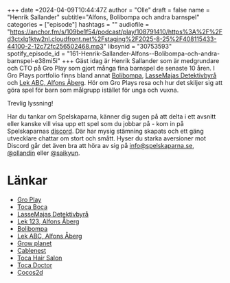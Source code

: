 +++
date =2024-04-09T10:44:47Z
author = "Olle"
draft = false 
name = "Henrik Sallander"
subtitle="Alfons, Bolibompa och andra barnspel"
categories = ["episode"]
hashtags = ""
audiofile = "https://anchor.fm/s/109be1f54/podcast/play/108791410/https%3A%2F%2Fd3ctxlq1ktw2nl.cloudfront.net%2Fstaging%2F2025-8-25%2F408115433-44100-2-12c72fc256502468.mp3"
libsynid = "30753593"
spotify_episode_id = "161-Henrik-Sallander-Alfons--Bolibompa-och-andra-barnspel-e38mi5i"
+++
Gäst idag är Henrik Sallander som är medgrundare och CTO på Gro Play som gjort många fina barnspel de senaste 10 åren. I Gro Plays portfolio finns bland annat [Bolibompa](https://apps.apple.com/se/app/bolibompa/id985978277), [LasseMajas Detektivbyrå](https://groplay.com/sv/apps/lassemajas-detektivbyra-the-jerrymaya-detective-agency/) och [Lek ABC, Alfons Åberg](https://groplay.com/sv/apps/play-abc-alfie-atkins/). Hör om Gro Plays resa och hur det skiljer sig att göra spel för barn som målgrupp istället för unga och vuxna.

Trevlig lyssning!

Har du tankar om Spelskaparna, känner dig sugen på att delta i ett avsnitt eller kanske vill visa upp ett spel som du jobbar på - kom in på Spelskaparnas [discord](https://discord.gg/hBHEXss). Där har mysig stämning skapats och ett gäng utvecklare chattar om stort och smått. Hyser du starka aversioner mot Discord går det även bra att höra av sig på info@spelskaparna.se, [@ollandin](https://twitter.com/ollelandin) eller [@saikyun](https://twitter.com/Saikyun).

# Länkar
* [Gro Play](https://groplay.com/sv/)
* [Toca Boca](https://tocaboca.com/)
* [LasseMajas Detektivbyrå](https://groplay.com/sv/apps/lassemajas-detektivbyra-the-jerrymaya-detective-agency/)
* [Lek 123, Alfons Åberg](https://groplay.com/sv/apps/play-123-alfie-atkins-alfons-aberg/)
* [Bolibompa](https://apps.apple.com/se/app/bolibompa/id985978277)
* [Lek ABC, Alfons Åberg](https://groplay.com/sv/apps/play-abc-alfie-atkins/) 
* [Grow planet](https://groplay.com/sv/apps/grow-planet/)
* [Cablenest](https://cableneststudios.com/)
* [Toca Hair Salon](https://tocaboca.com/app/toca-hair-salon/) 
* [Toca Doctor](https://tocaboca.com/app/toca-doctor/)
* [Cocos2d](https://www.cocos.com/en) 